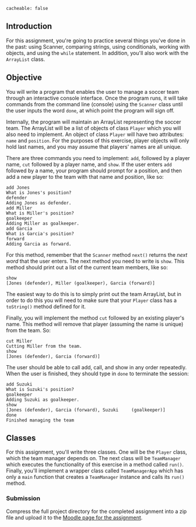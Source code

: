 ```
cacheable: false
```

## Introduction

For this assignment, you're going to practice several things you've done in the past: using Scanner, comparing strings, using conditionals, working with objects, and using the `while` statement. In addition, you'll also work with the `ArrayList` class.

## Objective

You will write a program that enables the user to manage a soccer team through an interactive console interface. Once the program runs, it will take commands from the command line (console) using the `Scanner` class until the user inputs the word `done`, at which point the program will sign off.

Internally, the program will maintain an ArrayList representing the soccer team. The ArrayList will be a list of objects of class `Player` which you will also need to implement. An object of class `Player` will have two attributes: `name` and `position`. For the purposes of this exercise, player objects will only hold last names, and you may assume that players' names are all unique.

There are three commands you need to implement: `add`, followed by a player name, `cut` followed by a player name, and `show`. If the user enters `add` followed by a name, your program should prompt for a position, and then add a new player to the team with that name and position, like so:

    add Jones
    What is Jones's position?
    defender
    Adding Jones as defender.
    add Miller
    What is Miller's position?
    goalkeeper
    Adding Miller as goalkeeper.
    add Garcia
    What is Garcia's position?
    forward
    Adding Garcia as forward.

For this method, remember that the `Scanner` method `next()` returns the *next word* that the user enters.
The next method you need to write is `show`. This method should print out a list of the current team members, like so:

    show
    [Jones (defender), Miller (goalkeeper), Garcia (forward)]

The easiest way to do this is to simply print out the team ArrayList, but in order to do this you will need to make sure that your `Player` class has a `toString()` method defined for it.

Finally, you will implement the method `cut` followed by an existing player's name. This method will remove that player (assuming the name is unique) from the team. So:

    cut Miller
    Cutting Miller from the team.
    show
    [Jones (defender), Garcia (forward)]

The user should be able to call add, call, and show in any order repeatedly. When the user is finished, they should type in `done` to terminate the session:

    add Suzuki
    What is Suzuki's position?
    goalkeeper
    Adding Suzuki as goalkeeper.
    show
    [Jones (defender), Garcia (forward), Suzuki     (goalkeeper)]
    done
    Finished managing the team

## Classes

For this assignment, you'll write three classes. One will be the `Player` class, which the team manager depends on. The next class will be `TeamManager` which executes the functionality of this exercise in a method called `run()`. Finally, you'll implement a wrapper class called `TeamManagerApp` which has only a `main` function that creates a `TeamManager` instance and calls its `run()` method.

### Submission

Compress the full project directory for the completed assignment into a zip file and upload it to the [Moodle page for the assignment](https://moodle.pugetsound.edu/moodle/mod/assign/view.php?id=335358).
